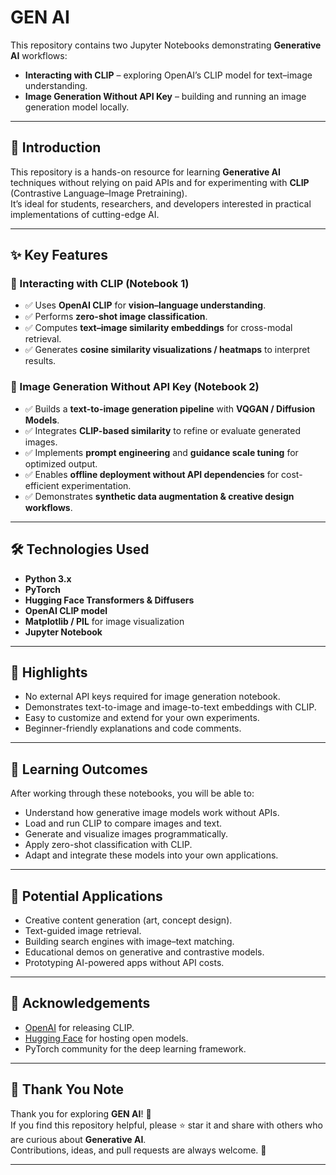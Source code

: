 # GEN AI

This repository contains two Jupyter Notebooks demonstrating **Generative AI** workflows:
- **Interacting with CLIP** – exploring OpenAI’s CLIP model for text–image understanding.
- **Image Generation Without API Key** – building and running an image generation model locally.

---

## 📖 Introduction
This repository is a hands-on resource for learning **Generative AI** techniques without relying on paid APIs and for experimenting with **CLIP** (Contrastive Language–Image Pretraining).  
It’s ideal for students, researchers, and developers interested in practical implementations of cutting-edge AI.

---

## ✨ Key Features  

### 🔹 Interacting with CLIP (Notebook 1)
- ✅ Uses **OpenAI CLIP** for **vision–language understanding**.  
- ✅ Performs **zero-shot image classification**.  
- ✅ Computes **text–image similarity embeddings** for cross-modal retrieval.  
- ✅ Generates **cosine similarity visualizations / heatmaps** to interpret results.  

### 🔹 Image Generation Without API Key (Notebook 2)
- ✅ Builds a **text-to-image generation pipeline** with **VQGAN / Diffusion Models**.  
- ✅ Integrates **CLIP-based similarity** to refine or evaluate generated images.  
- ✅ Implements **prompt engineering** and **guidance scale tuning** for optimized output.  
- ✅ Enables **offline deployment without API dependencies** for cost-efficient experimentation.  
- ✅ Demonstrates **synthetic data augmentation & creative design workflows**.  

---

## 🛠️ Technologies Used
- **Python 3.x**
- **PyTorch**  
- **Hugging Face Transformers & Diffusers**  
- **OpenAI CLIP model**  
- **Matplotlib / PIL** for image visualization  
- **Jupyter Notebook**

---

## 🌟 Highlights
- No external API keys required for image generation notebook.  
- Demonstrates text-to-image and image-to-text embeddings with CLIP.  
- Easy to customize and extend for your own experiments.  
- Beginner-friendly explanations and code comments.

---

## 🎯 Learning Outcomes
After working through these notebooks, you will be able to:
- Understand how generative image models work without APIs.
- Load and run CLIP to compare images and text.
- Generate and visualize images programmatically.
- Apply zero-shot classification with CLIP.
- Adapt and integrate these models into your own applications.

---

## 🚀 Potential Applications
- Creative content generation (art, concept design).
- Text-guided image retrieval.
- Building search engines with image–text matching.
- Educational demos on generative and contrastive models.
- Prototyping AI-powered apps without API costs.

---

## 🙏 Acknowledgements
- [OpenAI](https://openai.com/) for releasing CLIP.  
- [Hugging Face](https://huggingface.co/) for hosting open models.  
- PyTorch community for the deep learning framework.  

---

## 💌 Thank You Note
Thank you for exploring **GEN AI**! 🌟  
If you find this repository helpful, please ⭐ star it and share with others who are curious about **Generative AI**.  
Contributions, ideas, and pull requests are always welcome. 🚀

---
